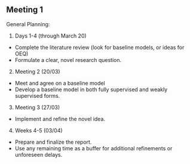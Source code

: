 ## Meeting 1 ##
General Planning:
1. Days 1-4 (through March 20)
  - Complete the literature review (look for baseline models, or ideas for OEQ)
  - Formulate a clear, novel research question.
2. Meeting 2 (20/03)
  - Meet and agree on a baseline model
  - Develop a baseline model in both fully supervised and weakly supervised forms.
3. Meeting 3 (27/03)
  - Implement and refine the novel idea.
    
4. Weeks 4-5 (03/04)
  - Prepare and finalize the report.
  - Use any remaining time as a buffer for additional refinements or unforeseen delays.
